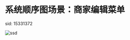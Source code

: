 # 系统顺序图场景：商家编辑菜单

sid: 15331372

![ssd](https://ws4.sinaimg.cn/large/006tKfTcgy1fra5xvhtfkj30hi0fujs4.jpg)